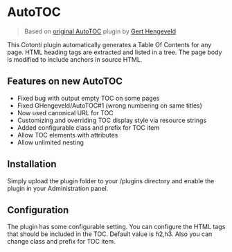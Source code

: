 AutoTOC
=======

> Based on [original AutoTOC](https://github.com/GHengeveld/AutoTOC) plugin by [Gert Hengeveld](https://github.com/ghengeveld)

This Cotonti plugin automatically generates a Table Of Contents for any page. 
HTML heading tags are extracted and listed in a tree. The page body is modified 
to include anchors in source HTML.

Features on new AutoTOC
-----------------------

* Fixed bug with output empty TOC on some pages
* Fixed GHengeveld/AutoTOC#1 (wrong numbering on same titles)
* Now used canonical URL for TOC
* Customizing and overriding TOC display style via resource strings
* Added configurable class and prefix for TOC item
* Allow TOC elements with attributes
* Allow unlimited nesting

Installation
------------

Simply upload the plugin folder to your /plugins directory and enable the 
plugin in your Administration panel.

Configuration
-------------

The plugin has some configurable setting. You can configure the HTML tags that 
should be included in the TOC. Default value is h2,h3.
Also you can change class and prefix for TOC item.